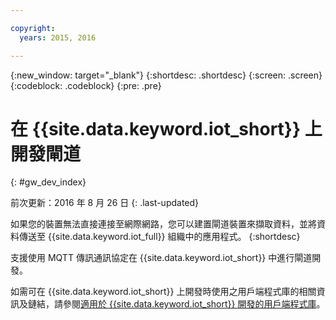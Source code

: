 ```yaml
---

copyright:
  years: 2015, 2016

---
```


{:new_window: target="_blank"}
{:shortdesc: .shortdesc}
{:screen: .screen}
{:codeblock: .codeblock}
{:pre: .pre}

# 在 {{site.data.keyword.iot_short}} 上開發閘道
{: #gw_dev_index}

前次更新：2016 年 8 月 26 日
{: .last-updated}

如果您的裝置無法直接連接至網際網路，您可以建置閘道裝置來擷取資料，並將資料傳送至 {{site.data.keyword.iot_full}} 組織中的應用程式。
{:shortdesc}

支援使用 MQTT 傳訊通訊協定在 {{site.data.keyword.iot_short}} 中進行閘道開發。

如需可在 {{site.data.keyword.iot_short}} 上開發時使用之用戶端程式庫的相關資訊及鏈結，請參閱[適用於 {{site.data.keyword.iot_short}} 開發的用戶端程式庫](../iot_platform_client_lib.html)。
